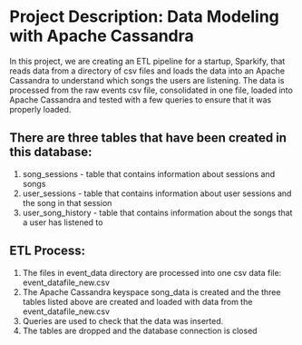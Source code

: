 # Project Description: Data Modeling with Apache Cassandra

In this project, we are creating an ETL pipeline for a startup, Sparkify, that reads data from a directory of csv files and loads the data into an Apache Cassandra to understand which songs the users are listening. The data is processed from the raw events csv file, consolidated in one file, loaded into Apache Cassandra and tested with a few queries to ensure that it was properly loaded.

## There are three tables that have been created in this database:

1. song_sessions - table that contains information about sessions and songs
2. user_sessions - table that contains information about user sessions and the song in that session
3. user_song_history - table that contains information about the songs that a user has listened to

## ETL Process:

1. The files in event_data directory are processed into one csv data file: event_datafile_new.csv
2. The Apache Cassandra keyspace song_data is created and the three tables listed above are created and loaded with data from the event_datafile_new.csv
3. Queries are used to check that the data was inserted.
4. The tables are dropped and the database connection is closed
